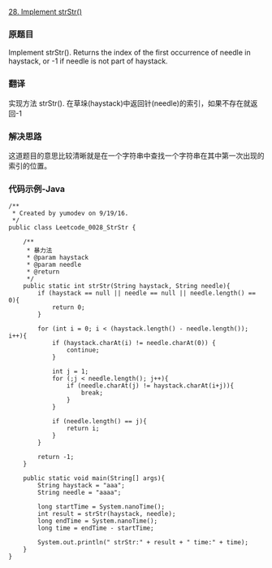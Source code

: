 [28. Implement strStr()](https://leetcode.com/problems/implement-strstr/)

### 原题目

Implement strStr().
Returns the index of the first occurrence of needle in haystack, or -1 if needle is not part of haystack.

### 翻译

实现方法 strStr().
在草垛(haystack)中返回针(needle)的索引，如果不存在就返回-1

### 解决思路

这道题目的意思比较清晰就是在一个字符串中查找一个字符串在其中第一次出现的索引的位置。

### 代码示例-Java

```
/**
 * Created by yumodev on 9/19/16.
 */
public class Leetcode_0028_StrStr {

    /**
     * 暴力法
     * @param haystack
     * @param needle
     * @return
     */
    public static int strStr(String haystack, String needle){
        if (haystack == null || needle == null || needle.length() == 0){
            return 0;
        }

        for (int i = 0; i < (haystack.length() - needle.length()); i++){
            if (haystack.charAt(i) != needle.charAt(0)) {
                continue;
            }

            int j = 1;
            for (;j < needle.length(); j++){
                if (needle.charAt(j) != haystack.charAt(i+j)){
                    break;
                }
            }

            if (needle.length() == j){
                return i;
            }
        }

        return -1;
    }

    public static void main(String[] args){
        String haystack = "aaa";
        String needle = "aaaa";

        long startTime = System.nanoTime();
        int result = strStr(haystack, needle);
        long endTime = System.nanoTime();
        long time = endTime - startTime;

        System.out.println(" strStr:" + result + " time:" + time);
    }
}
```
